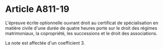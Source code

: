 # Article A811-19

L'épreuve écrite optionnelle ouvrant droit au certificat de spécialisation en matière civile d'une durée de quatre heures porte sur le droit des régimes matrimoniaux, la copropriété, les successions et le droit des associations.

La note est affectée d'un coefficient 3.
